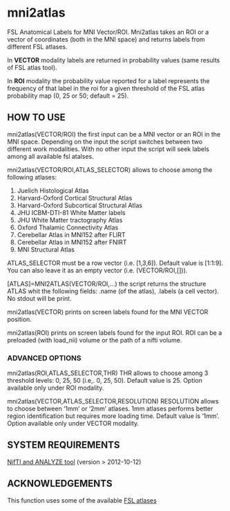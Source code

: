 # mni2atlas
FSL Anatomical Labels for MNI Vector/ROI. Mni2atlas takes an ROI or a vector of coordinates (both in the MNI
space) and returns labels from different FSL atlases.

In **VECTOR** modality labels are returned in probability values (same results of FSL atlas tool).

In **ROI** modality the probability value reported for a label represents the frequency of that label in the roi for a given threshold of the FSL atlas
probability map (0, 25 or 50; default = 25).

## HOW TO USE
   mni2atlas(VECTOR/ROI) the first input can be a MNI vector or an ROI in the MNI space. Depending on the input the script switches between two
   different work modalities. With no other input the script will seek labels among all available fsl atalses.

   mni2atlas(VECTOR/ROI,ATLAS_SELECTOR) allows to choose among the following atlases:
   1. Juelich Histological Atlas
   2. Harvard-Oxford Cortical Structural Atlas
   3. Harvard-Oxford Subcortical Structural Atlas
   4. JHU ICBM-DTI-81 White Matter labels
   5. JHU White Matter tractography Atlas
   6. Oxford Thalamic Connectivity Atlas
   7. Cerebellar Atlas in MNI152 after FLIRT
   8. Cerebellar Atlas in MNI152 after FNIRT
   9. MNI Structural Atlas
   
   ATLAS_SELECTOR must be a row vector (i.e. [1,3,6]). Default value is [1:1:9]. You can also leave it as an empty vector (i.e. (VECTOR/ROI,[])).

   [ATLAS]=MNI2ATLAS(VECTOR/ROI,...) the script returns the structure ATLAS whit the following fields: .name (of the atlas), .labels (a cell vector). No stdout will be print.

   mni2atlas(VECTOR) prints on screen labels found for the MNI VECTOR position.

   mni2atlas(ROI) prints on screen labels found for the input ROI. ROI can be a preloaded (with load_nii) volume or the path of a nifti volume. 

### ADVANCED OPTIONS
   mni2atlas(ROI,ATLAS_SELECTOR,THR) THR allows to choose among 3 threshold levels: 0, 25, 50 (i.e,. 0, 25, 50). Default value is 25. Option available only under ROI modality.

   mni2atlas(VECTOR,ATLAS_SELECTOR,RESOLUTION) RESOLUTION allows to choose between ‘1mm’ or ‘2mm’ atlases. 1mm atlases performs better region identification but requires more loading time. Default value is ‘1mm’. Option available only under VECTOR modality.

## SYSTEM REQUIREMENTS
  [NifTI and ANALYZE tool](https://it.mathworks.com/matlabcentral/fileexchange/8797-tools-for-nifti-and-analyze-image) (version > 2012-10-12) 

## ACKNOWLEDGEMENTS
  This function uses some of the available [FSL atlases](https://fsl.fmrib.ox.ac.uk/fsl/fslwiki/Atlases)
